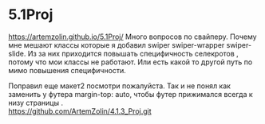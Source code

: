 # 5.1Proj
https://artemzolin.github.io/5.1Proj/
Много вопросов по свайперу. Почему мне мешают классы которые я добавил swiper swiper-wrapper swiper-slide. Из за них приходится повышать специфичность селекротов , потому что мои классы не работают. Или есть какой то другой путь по мимо повышения специфичности.


Поправил еще макет2 посмотри пожалуйста. Так и не понял как заменить  у футера margin-top: auto, чтобы футер прижимался всегда к низу страницы .  
https://github.com/ArtemZolin/4.1.3_Proj.git

